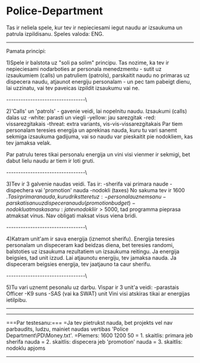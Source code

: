 # Police-Department
Tas ir neliela spele, kur tev ir nepieciesami iegut naudu ar izsaukuma un patrula izpildisanu. Speles valoda: ENG.
***************
Pamata principi:

1)Spele ir balstota uz "soli pa solim" principu. Tas nozime, ka tev ir nepieciesami nodarboties ar personala menedzmentu - sutit uz izsaukumiem (calls) 
un patruliem (patrols), parskaitit naudu no primaras uz dispecera naudu, atjaunot energiju personalam - un pec tam pabeigt dienu, lai uzzinatu, vai tev paveicas izpildit
izsaukumu vai ne.

---------------------------------\

2)'Calls' un 'patrols' - gavenie veidi, lai nopelnitu naudu. 
Izsaukumi (calls) dalas uz
	-white: parasti un viegli
	-yellow: jau sarezgitak
	-red: vissarezgitakais
	-threat: extra variants, vis-vis-vissarezgitakais
Par tiem personalam teresies energija un aprekinas nauda, kuru tu vari sanemt sekmiga izsaukuma gadijuma, vai so naudu var pieskaitit pie nodokliem, kas tev jamaksa velak.

Par patrulu teres tikai personalu energija un vini visi vienmer ir sekmigi, bet dabut lielu naudu ar tiem ir loti gruti.

---------------------------------\

3)Tev ir 3 galvenie naudas veidi. Tas ir:
	-sherifa vai primara naude
	-dispechera vai 'promotion' nauda
	-nodokli (taxes)
 No sakuma tev ir 1600 $. Tas ir primara nauda, kuru drikst teret uz:
	-personala uznemsanu
	-parskatisanu uz dispecera naudu(promotion budget)
	-nodoklu atmaskasanu: ja tev nodokli ir > 5000$, tad programma pieprasa atmaksat vinus. Nav obligati maksat visus viena bridi.
        
---------------------------------\

4)Katram unit'am ir sava energija (iznemot sherifu). Energija teresies personalam un dispeceram kad beidzas diena, bet teresies randomi, balstoties uz izsaukuma rezultatiem
un izsaukuma reitingu. Ja energija beigsies, tad unit izzud. Lai atjaunotu energiju, tev jamaksa nauda. 
Ja dispeceram beigsies energija, tev jaatjauno ta caur sherifu.

---------------------------------\

5)Tu vari uznemt pesonalu uz darbu. Vispar ir 3 unit'a veidi:
	-parastais Officer
	-K9 suns
	-SAS (vai ka SWAT) unit
 Vini visi atskiras tikai ar energijas ietilpibu.
 
***************

***************

===Par testesanu:===
=Ja tev pietrukst nauda, bet projekts vel nav parbaudits, ludzu, mainiet naudas vertibas 'Police Department\PD\Money.txt'.
=Piemers: 1600 1200 50
=	1. skaitlis: primara jeb sherifa nauda
=	2. skaitlis: dispecera jeb 'promotion' nauda
=	3. skaitlis: nodoklu apjoms

***************
